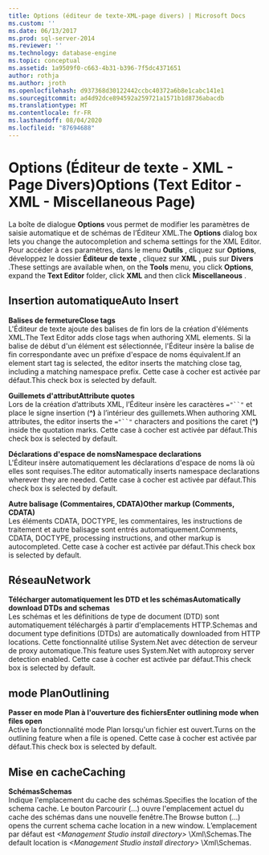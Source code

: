 ```yaml
---
title: Options (éditeur de texte-XML-page divers) | Microsoft Docs
ms.custom: ''
ms.date: 06/13/2017
ms.prod: sql-server-2014
ms.reviewer: ''
ms.technology: database-engine
ms.topic: conceptual
ms.assetid: 1a9509f0-c663-4b31-b396-7f5dc4371651
author: rothja
ms.author: jroth
ms.openlocfilehash: d937368d30122442ccbc40372a6b8e1cabc141e1
ms.sourcegitcommit: ad4d92dce894592a259721a1571b1d8736abacdb
ms.translationtype: MT
ms.contentlocale: fr-FR
ms.lasthandoff: 08/04/2020
ms.locfileid: "87694688"
---
```

# <a name="options-text-editor---xml---miscellaneous-page"></a><span data-ttu-id="2ff8d-102">Options (Éditeur de texte - XML - Page Divers)</span><span class="sxs-lookup"><span data-stu-id="2ff8d-102">Options (Text Editor - XML - Miscellaneous Page)</span></span>

<span data-ttu-id="2ff8d-103">La boîte de dialogue **Options** vous permet de modifier les paramètres de saisie automatique et de schémas de l’Éditeur XML.</span><span class="sxs-lookup"><span data-stu-id="2ff8d-103">The **Options** dialog box lets you change the autocompletion and schema settings for the XML Editor.</span></span> <span data-ttu-id="2ff8d-104">Pour accéder à ces paramètres, dans le menu **Outils** , cliquez sur **Options**, développez le dossier **Éditeur de texte** , cliquez sur **XML** , puis sur **Divers** .</span><span class="sxs-lookup"><span data-stu-id="2ff8d-104">These settings are available when, on the **Tools** menu, you click **Options**, expand the **Text Editor** folder, click **XML** and then click **Miscellaneous** .</span></span>  
  
## <a name="auto-insert"></a><span data-ttu-id="2ff8d-105">Insertion automatique</span><span class="sxs-lookup"><span data-stu-id="2ff8d-105">Auto Insert</span></span>  
 <span data-ttu-id="2ff8d-106">**Balises de fermeture**</span><span class="sxs-lookup"><span data-stu-id="2ff8d-106">**Close tags**</span></span>  
 <span data-ttu-id="2ff8d-107">L'Éditeur de texte ajoute des balises de fin lors de la création d'éléments XML.</span><span class="sxs-lookup"><span data-stu-id="2ff8d-107">The Text Editor adds close tags when authoring XML elements.</span></span> <span data-ttu-id="2ff8d-108">Si la balise de début d'un élément est sélectionnée, l'Éditeur insère la balise de fin correspondante avec un préfixe d'espace de noms équivalent.</span><span class="sxs-lookup"><span data-stu-id="2ff8d-108">If an element start tag is selected, the editor inserts the matching close tag, including a matching namespace prefix.</span></span> <span data-ttu-id="2ff8d-109">Cette case à cocher est activée par défaut.</span><span class="sxs-lookup"><span data-stu-id="2ff8d-109">This check box is selected by default.</span></span>  
  
 <span data-ttu-id="2ff8d-110">**Guillemets d'attribut**</span><span class="sxs-lookup"><span data-stu-id="2ff8d-110">**Attribute quotes**</span></span>  
 <span data-ttu-id="2ff8d-111">Lors de la création d’attributs XML, l’Éditeur insère les caractères `="``"` et place le signe insertion (**^)** à l’intérieur des guillemets.</span><span class="sxs-lookup"><span data-stu-id="2ff8d-111">When authoring XML attributes, the editor inserts the `="``"` characters and positions the caret (**^)** inside the quotation marks.</span></span> <span data-ttu-id="2ff8d-112">Cette case à cocher est activée par défaut.</span><span class="sxs-lookup"><span data-stu-id="2ff8d-112">This check box is selected by default.</span></span>  
  
 <span data-ttu-id="2ff8d-113">**Déclarations d'espace de noms**</span><span class="sxs-lookup"><span data-stu-id="2ff8d-113">**Namespace declarations**</span></span>  
 <span data-ttu-id="2ff8d-114">L'Éditeur insère automatiquement les déclarations d'espace de noms là où elles sont requises.</span><span class="sxs-lookup"><span data-stu-id="2ff8d-114">The editor automatically inserts namespace declarations wherever they are needed.</span></span> <span data-ttu-id="2ff8d-115">Cette case à cocher est activée par défaut.</span><span class="sxs-lookup"><span data-stu-id="2ff8d-115">This check box is selected by default.</span></span>  
  
 <span data-ttu-id="2ff8d-116">**Autre balisage (Commentaires, CDATA)**</span><span class="sxs-lookup"><span data-stu-id="2ff8d-116">**Other markup (Comments, CDATA)**</span></span>  
 <span data-ttu-id="2ff8d-117">Les éléments CDATA, DOCTYPE, les commentaires, les instructions de traitement et autre balisage sont entrés automatiquement.</span><span class="sxs-lookup"><span data-stu-id="2ff8d-117">Comments, CDATA, DOCTYPE, processing instructions, and other markup is autocompleted.</span></span> <span data-ttu-id="2ff8d-118">Cette case à cocher est activée par défaut.</span><span class="sxs-lookup"><span data-stu-id="2ff8d-118">This check box is selected by default.</span></span>  
  
## <a name="network"></a><span data-ttu-id="2ff8d-119">Réseau</span><span class="sxs-lookup"><span data-stu-id="2ff8d-119">Network</span></span>  
 <span data-ttu-id="2ff8d-120">**Télécharger automatiquement les DTD et les schémas**</span><span class="sxs-lookup"><span data-stu-id="2ff8d-120">**Automatically download DTDs and schemas**</span></span>  
 <span data-ttu-id="2ff8d-121">Les schémas et les définitions de type de document (DTD) sont automatiquement téléchargés à partir d'emplacements HTTP.</span><span class="sxs-lookup"><span data-stu-id="2ff8d-121">Schemas and document type definitions (DTDs) are automatically downloaded from HTTP locations.</span></span> <span data-ttu-id="2ff8d-122">Cette fonctionnalité utilise System.Net avec détection de serveur de proxy automatique.</span><span class="sxs-lookup"><span data-stu-id="2ff8d-122">This feature uses System.Net with autoproxy server detection enabled.</span></span> <span data-ttu-id="2ff8d-123">Cette case à cocher est activée par défaut.</span><span class="sxs-lookup"><span data-stu-id="2ff8d-123">This check box is selected by default.</span></span>  
  
## <a name="outlining"></a><span data-ttu-id="2ff8d-124">mode Plan</span><span class="sxs-lookup"><span data-stu-id="2ff8d-124">Outlining</span></span>  
 <span data-ttu-id="2ff8d-125">**Passer en mode Plan à l'ouverture des fichiers**</span><span class="sxs-lookup"><span data-stu-id="2ff8d-125">**Enter outlining mode when files open**</span></span>  
 <span data-ttu-id="2ff8d-126">Active la fonctionnalité mode Plan lorsqu'un fichier est ouvert.</span><span class="sxs-lookup"><span data-stu-id="2ff8d-126">Turns on the outlining feature when a file is opened.</span></span> <span data-ttu-id="2ff8d-127">Cette case à cocher est activée par défaut.</span><span class="sxs-lookup"><span data-stu-id="2ff8d-127">This check box is selected by default.</span></span>  
  
## <a name="caching"></a><span data-ttu-id="2ff8d-128">Mise en cache</span><span class="sxs-lookup"><span data-stu-id="2ff8d-128">Caching</span></span>  
 <span data-ttu-id="2ff8d-129">**Schémas**</span><span class="sxs-lookup"><span data-stu-id="2ff8d-129">**Schemas**</span></span>  
 <span data-ttu-id="2ff8d-130">Indique l'emplacement du cache des schémas.</span><span class="sxs-lookup"><span data-stu-id="2ff8d-130">Specifies the location of the schema cache.</span></span> <span data-ttu-id="2ff8d-131">Le bouton Parcourir (...) ouvre l'emplacement actuel du cache des schémas dans une nouvelle fenêtre.</span><span class="sxs-lookup"><span data-stu-id="2ff8d-131">The Browse button (...) opens the current schema cache location in a new window.</span></span> <span data-ttu-id="2ff8d-132">L’emplacement par défaut est *\<Management Studio install directory>* \Xml\Schemas.</span><span class="sxs-lookup"><span data-stu-id="2ff8d-132">The default location is *\<Management Studio install directory>* \Xml\Schemas.</span></span>  
